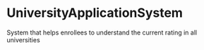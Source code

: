 # UniversityApplicationSystem
System that helps enrollees to understand the current rating in all universities
